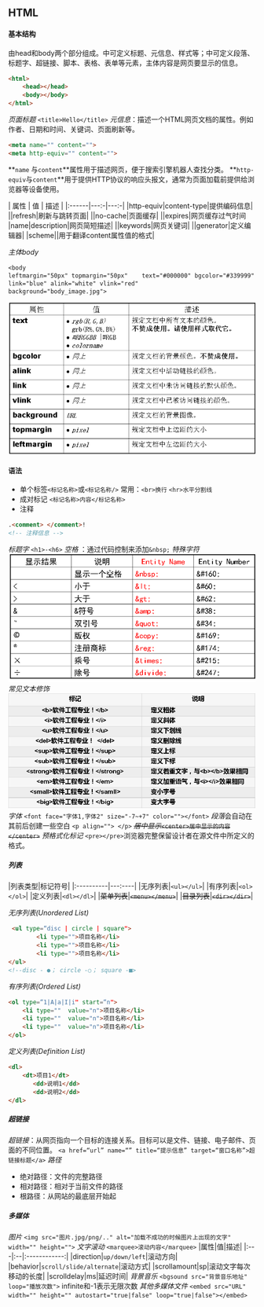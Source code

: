 ## HTML
#### 基本结构
由head和body两个部分组成。<head>中可定义标题、元信息、样式等；<body>中可定义段落、标题字、超链接、脚本、表格、表单等元素，主体内容是网页要显示的信息。
```html
<html>
	<head></head>
	<body></body>
</html>
```

*页面标题* `<title>Hello</title>`
*元信息*：描述一个HTML网页文档的属性。例如作者、日期和时间、关键词、页面刷新等。
```html
<meta name="" content="">
<meta http-equiv="" content="">
```
**`name` 与`content`**属性用于描述网页，便于搜索引擎机器人查找分类。
**`http-equiv`与`content`**用于提供HTTP协议的响应头报文，通常为页面加载前提供给浏览器等设备使用。

| 属性 | 值 | 描述 |
|:------|---:-|---:-|
|http-equiv|content-type|提供编码信息|
||refresh|刷新与跳转页面|
||no-cache|页面缓存|
||expires|网页缓存过气时间
|name|description|网页简短描述|
||keywords|网页关键词|
||generator|定义编辑器|
|scheme||用于翻译content属性值的格式|

*主体body* 
```htmlbars
<body
leftmargin="50px" topmargin="50px"    text="#000000" bgcolor="#339999"  
link="blue" alink="white" vlink="red"
background="body_image.jpg">
```
![Alt text](./1511248366504.png)


#### 语法
* 单个标签`<标记名称>`或`<标记名称/>` 常用：`<br>换行` `<hr>水平分割线`
* 成对标记 `<标记名称>内容</标记名称>`
* 注释
```html
.<comment> </comment>!
<!-- 注释信息 -->
```
*标题字* `<h1>-<h6>`
*空格* ：通过代码控制来添加`&nbsp;`
*特殊字符*
![Alt text](./1511249345876.png)
*常见文本修饰*
![Alt text](./1511249387435.png)
*字体*
`<font face="字体1,字体2" size="-7~+7" color=""></font>`
*段落*会自动在其前后创建一些空白
`<p align=""> </p>`
~~*居中显示*`<center>居中显示的内容</center>`~~
*预格式化标记* `<pre></pre>`浏览器完整保留设计者在源文件中所定义的格式。

##### 列表
|列表类型|标记符号|
|:----------|---:----|
|无序列表|`<ul></ul>`|
|有序列表|`<ol></ol>`|
|定义列表|`<dl></dl>`|
|~~菜单列表~~|~~`<menu></menu>`~~|
|~~目录列表~~|~~`<dir></dir>`~~|

*无序列表(Unordered List)*

```html
 <ul type=“disc | circle | square"> 
		<li type="">项目名称</li> 
    	<li type="">项目名称</li> 
		<li type="">项目名称</li> 
</ul> 
<!--disc - ●； circle -○； square -■>
```
*有序列表(Ordered List)*
```html
<ol type=“1|A|a|I|i" start=“n"> 
	<li type=""  value="n">项目名称</li> 
    <li type=""  value="n">项目名称</li> 
    <li type=""  value="n">项目名称</li> 
</ol>
```
*定义列表(Definition List)*
```HTML
<dl>
	<dt>项目1</dt> 
       <dd>说明1</dd> 
       <dd>说明2</dd> 
</dl>
```
##### 超链接
*超链接*：从网页指向一个目标的连接关系。目标可以是文件、链接、电子邮件、页面的不同位置。
`<a href=“url” name=“” title=“提示信息” target=“窗口名称”>超链接标题</a>`
*路径* 
* 绝对路径：文件的完整路径
* 相对路径：相对于当前文件的路径
* 根路径：从网站的最底层开始起

##### 多媒体
*图片*
 `<img src="图片.jpg/png/.." alt="加载不成功的时候图片上出现的文字" width="" height="">`
*文字滚动*
`<marquee>滚动内容</marquee>`
|属性|值|描述|
|:---|:--|:------------:|
|direction|`up/down/left`|滚动方向|
|behavior|`scroll/slide/alternate`|滚动方式|
|scrollamount|sp|滚动文字每次移动的长度|
|scrolldelay|ms|延迟时间|
*背景音乐*
`<bgsound src="背景音乐地址" loop="播放次数">`
    infinite和-1表示无限次数
*其他多媒体文件*
`<embed src="URL" width="" height="" autostart="true|false" loop="true|false"></embed>`